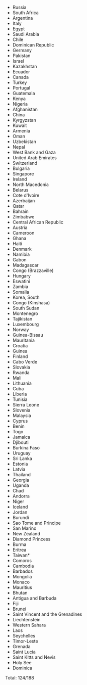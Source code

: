 * Russia
* South Africa
* Argentina
* Italy
* Egypt
* Saudi Arabia
* Chile
* Dominican Republic
* Germany
* Pakistan
* Israel
* Kazakhstan
* Ecuador
* Canada
* Turkey
* Portugal
* Guatemala
* Kenya
* Nigeria
* Afghanistan
* China
* Kyrgyzstan
* Kuwait
* Armenia
* Oman
* Uzbekistan
* Nepal
* West Bank and Gaza
* United Arab Emirates
* Switzerland
* Bulgaria
* Singapore
* Ireland
* North Macedonia
* Belarus
* Cote d'Ivoire
* Azerbaijan
* Qatar
* Bahrain
* Zimbabwe
* Central African Republic
* Austria
* Cameroon
* Ghana
* Haiti
* Denmark
* Namibia
* Gabon
* Madagascar
* Congo (Brazzaville)
* Hungary
* Eswatini
* Zambia
* Somalia
* Korea, South
* Congo (Kinshasa)
* South Sudan
* Montenegro
* Tajikistan
* Luxembourg
* Norway
* Guinea-Bissau
* Mauritania
* Croatia
* Guinea
* Finland
* Cabo Verde
* Slovakia
* Rwanda
* Mali
* Lithuania
* Cuba
* Liberia
* Tunisia
* Sierra Leone
* Slovenia
* Malaysia
* Cyprus
* Benin
* Togo
* Jamaica
* Djibouti
* Burkina Faso
* Uruguay
* Sri Lanka
* Estonia
* Latvia
* Thailand
* Georgia
* Uganda
* Chad
* Andorra
* Niger
* Iceland
* Jordan
* Burundi
* Sao Tome and Principe
* San Marino
* New Zealand
* Diamond Princess
* Burma
* Eritrea
* Taiwan*
* Comoros
* Cambodia
* Barbados
* Mongolia
* Monaco
* Mauritius
* Bhutan
* Antigua and Barbuda
* Fiji
* Brunei
* Saint Vincent and the Grenadines
* Liechtenstein
* Western Sahara
* Laos
* Seychelles
* Timor-Leste
* Grenada
* Saint Lucia
* Saint Kitts and Nevis
* Holy See
* Dominica

Total: 124/188